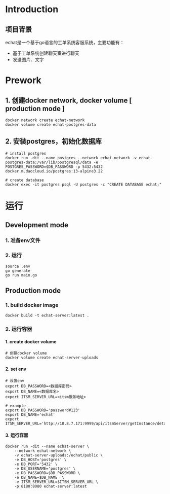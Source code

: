 # Introduction
## 项目背景
echat是一个基于go语言的工单系统客服系统，主要功能有：
- 基于工单系统创建聊天室进行聊天
- 发送图片、文字

# Prework
## 1. 创建docker network, docker volume [ production mode ]
```
docker network create echat-network
docker volume create echat-postgres-data
```
## 2. 安装postgres，初始化数据库
```
# install postgres
docker run -dit --name postgres --network echat-network -v echat-postgres-data:/var/lib/postgresql/data -e POSTGRES_PASSWORD=$DB_PASSWORD -p 5432:5432 docker.m.daocloud.io/postgres:13-alpine3.22

# create database
docker exec -it postgres psql -U postgres -c "CREATE DATABASE echat;"
```

# 运行
## Development mode
### 1. 准备env文件
### 2. 运行
```
source .env
go generate
go run main.go
```
## Production mode
### 1. build docker image
```
docker build -t echat-server:latest .
```
### 2. 运行容器
#### 1. create docker volume
```
# 创建docker volume
docker volume create echat-server-uploads
```
#### 2. set env  
```
# 设置env
export DB_PASSWORD=<数据库密码>
export DB_NAME=<数据库名>
export ITSM_SERVER_URL=<itsm服务地址>
```
```
# example
export DB_PASSWORD='password#123'
export DB_NAME='echat'
export ITSM_SERVER_URL='http://10.8.7.171:9999/api/itsmServer/getInstance/detail/listbyhandler'
```


#### 3. 运行容器
```
docker run -dit --name echat-server \
    --network echat-network \
    -v echat-server-uploads:/echat/public \
    -e DB_HOST='postgres' \
    -e DB_PORT='5432' \
    -e DB_USERNAME='postgres' \
    -e DB_PASSWORD=$DB_PASSWORD \
    -e DB_NAME=$DB_NAME  \
    -e ITSM_SERVER_URL=$ITSM_SERVER_URL \
    -p 8180:8080 echat-server:latest
```